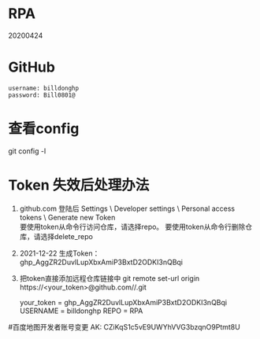 # RPA
20200424
# GitHub
	username: billdonghp
	password: Bill0801@

# 查看config
git config -l

# Token 失效后处理办法
1. github.com  登陆后  Settings \ Developer settings \ Personal access tokens \ Generate new Token  
	要使用token从命令行访问仓库，请选择repo。
	要使用token从命令行删除仓库，请选择delete_repo
2. 2021-12-22 生成Token：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
3. 把token直接添加远程仓库链接中
   git remote set-url origin https://<your_token>@github.com/<USERNAME>/<REPO>.git
   
   your_token = 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
   USERNAME = billdonghp
   REPO = RPA
   
#百度地图开发者账号变更
AK: CZiKqS1c5vE9UWYhVVG3bzqnO9Ptmt8U